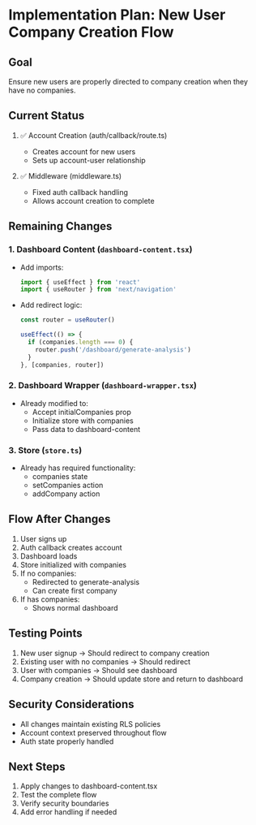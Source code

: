 # Implementation Plan: New User Company Creation Flow

## Goal
Ensure new users are properly directed to company creation when they have no companies.

## Current Status
1. ✅ Account Creation (auth/callback/route.ts)
   - Creates account for new users
   - Sets up account-user relationship

2. ✅ Middleware (middleware.ts)
   - Fixed auth callback handling
   - Allows account creation to complete

## Remaining Changes

### 1. Dashboard Content (`dashboard-content.tsx`)
- Add imports:
  ```typescript
  import { useEffect } from 'react'
  import { useRouter } from 'next/navigation'
  ```
- Add redirect logic:
  ```typescript
  const router = useRouter()
  
  useEffect(() => {
    if (companies.length === 0) {
      router.push('/dashboard/generate-analysis')
    }
  }, [companies, router])
  ```

### 2. Dashboard Wrapper (`dashboard-wrapper.tsx`)
- Already modified to:
  - Accept initialCompanies prop
  - Initialize store with companies
  - Pass data to dashboard-content

### 3. Store (`store.ts`)
- Already has required functionality:
  - companies state
  - setCompanies action
  - addCompany action

## Flow After Changes
1. User signs up
2. Auth callback creates account
3. Dashboard loads
4. Store initialized with companies
5. If no companies:
   - Redirected to generate-analysis
   - Can create first company
6. If has companies:
   - Shows normal dashboard

## Testing Points
1. New user signup -> Should redirect to company creation
2. Existing user with no companies -> Should redirect
3. User with companies -> Should see dashboard
4. Company creation -> Should update store and return to dashboard

## Security Considerations
- All changes maintain existing RLS policies
- Account context preserved throughout flow
- Auth state properly handled

## Next Steps
1. Apply changes to dashboard-content.tsx
2. Test the complete flow
3. Verify security boundaries
4. Add error handling if needed
